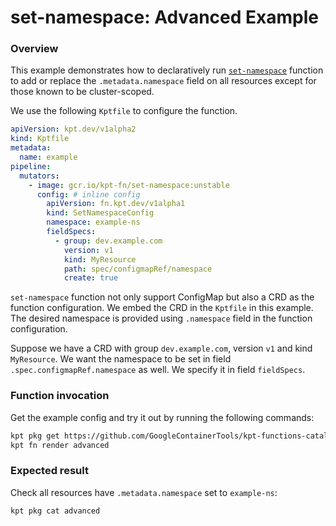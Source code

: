 # set-namespace: Advanced Example

### Overview

This example demonstrates how to declaratively run [`set-namespace`] function
to add or replace the `.metadata.namespace` field on all resources except for
those known to be cluster-scoped.

We use the following `Kptfile` to configure the function.

```yaml
apiVersion: kpt.dev/v1alpha2
kind: Kptfile
metadata:
  name: example
pipeline:
  mutators:
    - image: gcr.io/kpt-fn/set-namespace:unstable
      config: # inline config
        apiVersion: fn.kpt.dev/v1alpha1
        kind: SetNamespaceConfig
        namespace: example-ns
        fieldSpecs:
          - group: dev.example.com
            version: v1
            kind: MyResource
            path: spec/configmapRef/namespace
            create: true
```

`set-namespace` function not only support ConfigMap but also a CRD as the
function configuration. We embed the CRD in the `Kptfile` in this example.
The desired namespace is provided using `.namespace` field in the function
configuration.

Suppose we have a CRD with group `dev.example.com`, version `v1` and kind
`MyResource`. We want the namespace to be set in field
`.spec.configmapRef.namespace` as well. We specify it in field `fieldSpecs`.

### Function invocation

Get the example config and try it out by running the following commands:

```sh
kpt pkg get https://github.com/GoogleContainerTools/kpt-functions-catalog.git/examples/set-namespace/advanced .
kpt fn render advanced
```

### Expected result

Check all resources have `.metadata.namespace` set to `example-ns`:

```sh
kpt pkg cat advanced
```

[`set-namespace`]: https://catalog.kpt.dev/set-namespace/v0.1/
